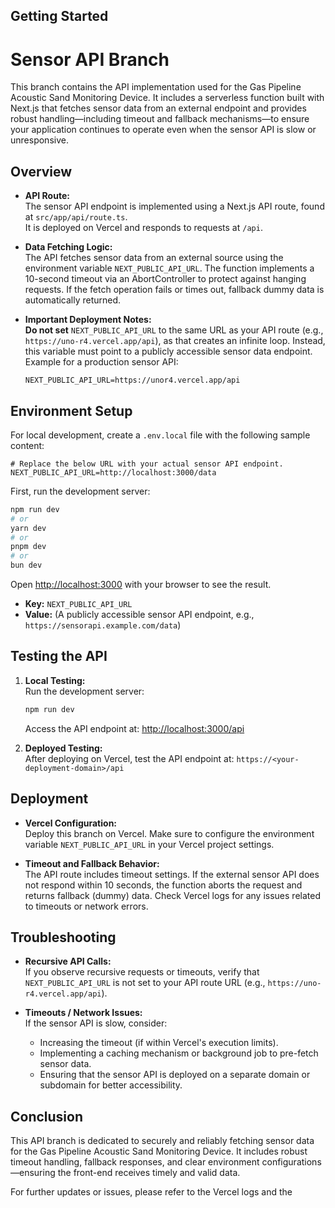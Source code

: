 
## Getting Started


# Sensor API Branch

This branch contains the API implementation used for the Gas Pipeline Acoustic Sand Monitoring Device. It includes a serverless function built with Next.js that fetches sensor data from an external endpoint and provides robust handling—including timeout and fallback mechanisms—to ensure your application continues to operate even when the sensor API is slow or unresponsive.

## Overview

- **API Route:**  
  The sensor API endpoint is implemented using a Next.js API route, found at `src/app/api/route.ts`.  
  It is deployed on Vercel and responds to requests at `/api`.

- **Data Fetching Logic:**  
  The API fetches sensor data from an external source using the environment variable `NEXT_PUBLIC_API_URL`. The function implements a 10-second timeout via an AbortController to protect against hanging requests. If the fetch operation fails or times out, fallback dummy data is automatically returned.

- **Important Deployment Notes:**  
  **Do not set** `NEXT_PUBLIC_API_URL` to the same URL as your API route (e.g., `https://uno-r4.vercel.app/api`), as that creates an infinite loop. Instead, this variable must point to a publicly accessible sensor data endpoint.  
  Example for a production sensor API:
  ```env
  NEXT_PUBLIC_API_URL=https://unor4.vercel.app/api
  ```

## Environment Setup

For local development, create a `.env.local` file with the following sample content:

```env
# Replace the below URL with your actual sensor API endpoint.
NEXT_PUBLIC_API_URL=http://localhost:3000/data
```

First, run the development server:

```bash
npm run dev
# or
yarn dev
# or
pnpm dev
# or
bun dev
```

Open [http://localhost:3000](http://localhost:3000) with your browser to see the result.



- **Key:** `NEXT_PUBLIC_API_URL`
- **Value:** (A publicly accessible sensor API endpoint, e.g., `https://sensorapi.example.com/data`)

## Testing the API

1. **Local Testing:**  
   Run the development server:
   ```bash
   npm run dev
   ```
   Access the API endpoint at: [http://localhost:3000/api](http://localhost:3000/api)

2. **Deployed Testing:**  
   After deploying on Vercel, test the API endpoint at: `https://<your-deployment-domain>/api`

## Deployment

- **Vercel Configuration:**  
  Deploy this branch on Vercel. Make sure to configure the environment variable `NEXT_PUBLIC_API_URL` in your Vercel project settings.
  
- **Timeout and Fallback Behavior:**  
  The API route includes timeout settings. If the external sensor API does not respond within 10 seconds, the function aborts the request and returns fallback (dummy) data. Check Vercel logs for any issues related to timeouts or network errors.

## Troubleshooting

- **Recursive API Calls:**  
  If you observe recursive requests or timeouts, verify that `NEXT_PUBLIC_API_URL` is not set to your API route URL (e.g., `https://uno-r4.vercel.app/api`).
  
- **Timeouts / Network Issues:**  
  If the sensor API is slow, consider:
  - Increasing the timeout (if within Vercel's execution limits).
  - Implementing a caching mechanism or background job to pre-fetch sensor data.
  - Ensuring that the sensor API is deployed on a separate domain or subdomain for better accessibility.

## Conclusion

This API branch is dedicated to securely and reliably fetching sensor data for the Gas Pipeline Acoustic Sand Monitoring Device. It includes robust timeout handling, fallback responses, and clear environment configurations—ensuring the front-end receives timely and valid data.

For further updates or issues, please refer to the Vercel logs and the 